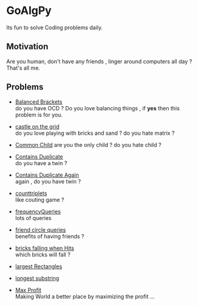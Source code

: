 # GoAlgPy

Its fun to solve Coding problems daily.

## Motivation

Are you human, don't have any friends , linger around computers all day ? That's all me.

## Problems

- [Balanced Brackets](https://github.com/blunderthunder/GoAlgPy/blob/0d40b941e4b53c4a1e86aff69a104a9d8972b6fe/balanced_brackets/readme.md)  
do you have OCD ? Do you love balancing things , if **yes** then this problem is for you.

- [castle on the grid](https://github.com/blunderthunder/GoAlgPy/blob/a5b9d6e8a60b351d5fd8b4b1c7afd33abbf35cff/castle_on_the_grid/readme.md)  
do you love playing with bricks and sand ? do you hate matrix ?

- [Common Child](https://github.com/blunderthunder/GoAlgPy/blob/dc43e09022f0eb9e892b312210fa1f4665a692ef/common_child/readme.md)
are you the only child ? do you hate child ?

- [Contains Duplicate](https://github.com/blunderthunder/GoAlgPy/blob/3e351d85bd04fb2175f670e97f6b636e9acc8abc/contains_duplicate_1/readme.md)  
do you have a twin ?

- [Contains Duplicate Again](https://github.com/blunderthunder/GoAlgPy/blob/17237e2decbde6d2e45402484e31396b9336d0e9/contains_duplicate_2/readme.md)  
again , do you have twin ?

- [counttriplets](https://github.com/blunderthunder/GoAlgPy/blob/6e067e72decc2264bbb52d9d7519e1e89085dea5/counttriplets/readme.md)  
like couting game ?

- [frequencyQueries](https://github.com/blunderthunder/GoAlgPy/blob/30fa50630d8bbbf27b8c5bd86c772e0b9e5ec1b3/frequencyQueries/readme.md)  
lots of queries

- [friend circle queries](https://github.com/blunderthunder/GoAlgPy/blob/f217b294d3ba82a01a0d411bd6ad489a68400673/friend_circle_quries/readme.md)  
benefits of having friends ?

- [bricks falling when Hits](https://github.com/blunderthunder/GoAlgPy/blob/6bf32eb96bb04a31be2e486708b68cf688403566/bricks_falling_when_hit/readme.md)  
which bricks will fall ?

- [largest Rectangles](https://github.com/blunderthunder/GoAlgPy/blob/f4bc84c992d9de4d375c447af435601e9c579965/largest_rectangle/readme.md)  

- [longest substring](https://github.com/blunderthunder/GoAlgPy/blob/7c516fc38bc493f8aae9b6da220b443bb1a84600/longest_substring/readme.md)

- [Max Profit](https://github.com/blunderthunder/GoAlgPy/blob/3746deb69690cf24ba555876c7145008d3636742/max_profit/readme.md)  
Making World a better place by maximizing the profit ...
